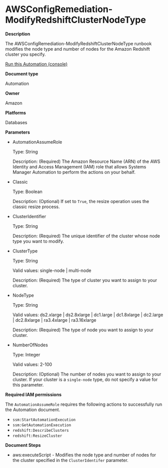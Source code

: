 # AWSConfigRemediation\-ModifyRedshiftClusterNodeType<a name="automation-aws-modify-redshift-cluster-node"></a>

**Description**

The AWSConfigRemediation\-ModifyRedshiftClusterNodeType runbook modifies the node type and number of nodes for the Amazon Redshift cluster you specify\.

[Run this Automation \(console\)](https://console.aws.amazon.com/systems-manager/automation/execute/AWSConfigRemediation-ModifyRedshiftClusterNodeType)

**Document type**

Automation

**Owner**

Amazon

**Platforms**

Databases

**Parameters**
+ AutomationAssumeRole

  Type: String

  Description: \(Required\) The Amazon Resource Name \(ARN\) of the AWS Identity and Access Management \(IAM\) role that allows Systems Manager Automation to perform the actions on your behalf\.
+ Classic

  Type: Boolean

  Description: \(Optional\) If set to `True`, the resize operation uses the classic resize process\.
+ ClusterIdentifier

  Type: String

  Description: \(Required\) The unique identifier of the cluster whose node type you want to modify\.
+ ClusterType

  Type: String

  Valid values: single\-node \| multi\-node

  Description: \(Required\) The type of cluster you want to assign to your cluster\.
+ NodeType

  Type: String

  Valid values: ds2\.xlarge \| ds2\.8xlarge \| dc1\.large \| dc1\.8xlarge \| dc2\.large \| dc2\.8xlarge \| ra3\.4xlarge \| ra3\.16xlarge

  Description: \(Required\) The type of node you want to assign to your cluster\.
+ NumberOfNodes

  Type: Integer

  Valid values: 2\-100

  Description: \(Optional\) The number of nodes you want to assign to your cluster\. If your cluster is a `single-node` type, do not specify a value for this parameter\.

**Required IAM permissions**

The `AutomationAssumeRole` requires the following actions to successfully run the Automation document\.
+ `ssm:StartAutomationExecution`
+ `ssm:GetAutomationExecution`
+ `redshift:DescribeClusters`
+ `redshift:ResizeCluster`

**Document Steps**
+ aws:executeScript \- Modifies the node type and number of nodes for the cluster specified in the `ClusterIdentifer` parameter\.
